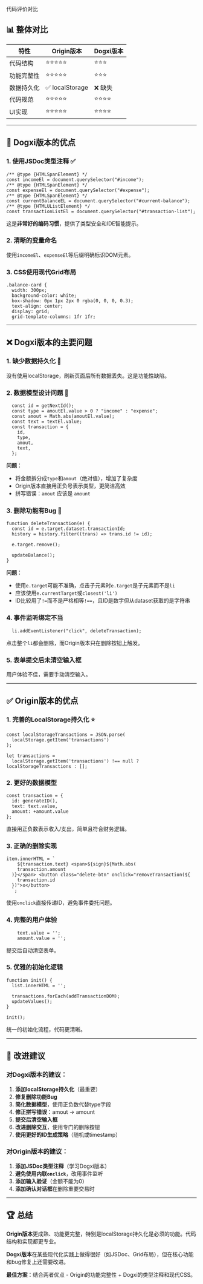 代码评价对比

## 📊 整体对比

| 特性       | Origin版本      | Dogxi版本 |
| ---------- | --------------- | --------- |
| 代码结构   | ⭐⭐⭐⭐⭐      | ⭐⭐⭐    |
| 功能完整性 | ⭐⭐⭐⭐⭐      | ⭐⭐⭐    |
| 数据持久化 | ✅ localStorage | ❌ 缺失   |
| 代码规范   | ⭐⭐⭐⭐⭐      | ⭐⭐⭐⭐  |
| UI实现     | ⭐⭐⭐⭐⭐      | ⭐⭐⭐⭐  |

---

## 🎯 Dogxi版本的优点

### 1. **使用JSDoc类型注释** ✅

```Dogxi/09 expense-tracker/script.js#L1-7
/** @type {HTMLSpanElement} */
const incomeEl = document.querySelector("#income");
/** @type {HTMLSpanElement} */
const expenseEl = document.querySelector("#expense");
/** @type {HTMLSpanElement} */
const currentBalanceEL = document.querySelector("#current-balance");
/** @type {HTMLUListElement} */
const transactionListEl = document.querySelector("#transaction-list");
```

这是**非常好的编码习惯**，提供了类型安全和IDE智能提示。

### 2. **清晰的变量命名**

使用`incomeEl`、`expenseEl`等后缀明确标识DOM元素。

### 3. **CSS使用现代Grid布局**

```Dogxi/09 expense-tracker/style.css#L32-37
.balance-card {
  width: 300px;
  background-color: white;
  box-shadow: 0px 1px 2px 0 rgba(0, 0, 0, 0.3);
  text-align: center;
  display: grid;
  grid-template-columns: 1fr 1fr;
```

---

## ❌ Dogxi版本的主要问题

### 1. **缺少数据持久化** 🔴

没有使用localStorage，刷新页面后所有数据丢失。这是功能性缺陷。

### 2. **数据模型设计问题** 🔴

```Dogxi/09 expense-tracker/script.js#L50-57
  const id = getNextId();
  const type = amoutEl.value > 0 ? "income" : "expense";
  const amout = Math.abs(amoutEl.value);
  const text = textEl.value;
  const transaction = {
    id,
    type,
    amout,
    text,
  };
```

**问题**：

- 将金额拆分成`type`和`amout`（绝对值），增加了复杂度
- Origin版本直接用正负号表示类型，更简洁高效
- 拼写错误：`amout` 应该是 `amount`

### 3. **删除功能有Bug** 🔴

```Dogxi/09 expense-tracker/script.js#L73-79
function deleteTransaction(e) {
  const id = e.target.dataset.transactionId;
  history = history.filter((trans) => trans.id != id);

  e.target.remove();

  updateBalance();
}
```

**问题**：

- 使用`e.target`可能不准确，点击子元素时`e.target`是子元素而不是`li`
- 应该使用`e.currentTarget`或`closest('li')`
- ID比较用了`!=`而不是严格相等`!==`，且ID是数字但从dataset获取的是字符串

### 4. **事件监听绑定不当**

```Dogxi/09 expense-tracker/script.js#L71
  li.addEventListener("click", deleteTransaction);
```

点击整个`li`都会删除，而Origin版本只在删除按钮上触发。

### 5. **表单提交后未清空输入框**

用户体验不佳，需要手动清空输入。

---

## ✅ Origin版本的优点

### 1. **完善的LocalStorage持久化** ⭐

```Origin/09 expense-tracker/script.js#L14-19
const localStorageTransactions = JSON.parse(
  localStorage.getItem('transactions')
);

let transactions =
  localStorage.getItem('transactions') !== null ? localStorageTransactions : [];
```

### 2. **更好的数据模型**

```Origin/09 expense-tracker/script.js#L28-32
const transaction = {
  id: generateID(),
  text: text.value,
  amount: +amount.value
};
```

直接用正负数表示收入/支出，简单且符合财务逻辑。

### 3. **正确的删除实现**

```Origin/09 expense-tracker/script.js#L63-68
item.innerHTML = `
    ${transaction.text} <span>${sign}${Math.abs(
    transaction.amount
  )}</span> <button class="delete-btn" onclick="removeTransaction(${
    transaction.id
  })">x</button>
  `;
```

使用`onclick`直接传递ID，避免事件委托问题。

### 4. **完整的用户体验**

```Origin/09 expense-tracker/script.js#L41-42
    text.value = '';
    amount.value = '';
```

提交后自动清空表单。

### 5. **优雅的初始化逻辑**

```Origin/09 expense-tracker/script.js#L99-105
function init() {
  list.innerHTML = '';

  transactions.forEach(addTransactionDOM);
  updateValues();
}

init();
```

统一的初始化流程，代码更清晰。

---

## 🔧 改进建议

### 对Dogxi版本的建议：

1. **添加localStorage持久化**（最重要）
2. **修复删除功能Bug**
3. **简化数据模型**，使用正负数代替type字段
4. **修正拼写错误**：amout → amount
5. **提交后清空输入框**
6. **改进删除交互**，使用专门的删除按钮
7. **使用更好的ID生成策略**（随机或timestamp）

### 对Origin版本的建议：

1. **添加JSDoc类型注释**（学习Dogxi版本）
2. **避免使用内联`onclick`**，改用事件监听
3. **添加输入验证**（金额不能为0）
4. **添加确认对话框**在删除重要交易时

---

## 🏆 总结

**Origin版本**更成熟、功能更完整，特别是localStorage持久化是必须的功能。代码结构和实现都更专业。

**Dogxi版本**在某些现代化实践上做得很好（如JSDoc、Grid布局），但在核心功能和bug修复上还需要改进。

**最佳方案**：结合两者优点 - Origin的功能完整性 + Dogxi的类型注释和现代CSS。

